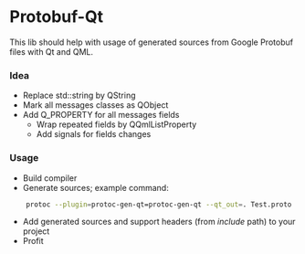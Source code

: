 # Protobuf-Qt

This lib should help with usage of generated sources from Google Protobuf files with Qt and QML.

### Idea

+ Replace std::string by QString
+ Mark all messages classes as QObject
+ Add Q_PROPERTY for all messages fields
    - Wrap repeated fields by QQmlListProperty
    - Add signals for fields changes

### Usage

+ Build compiler
+ Generate sources; example command:
```sh
    protoc --plugin=protoc-gen-qt=protoc-gen-qt --qt_out=. Test.proto
```
+ Add generated sources and support headers (from *include* path) to your project
+ Profit
